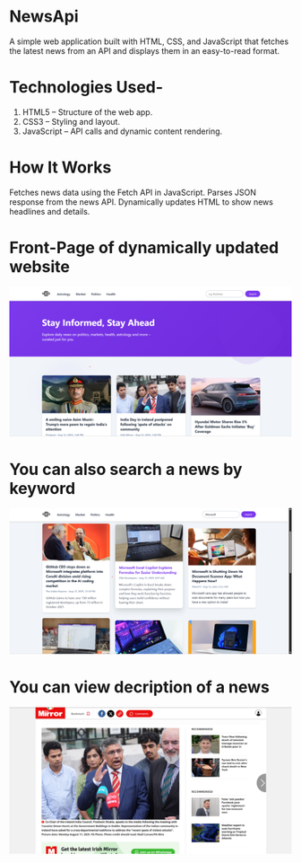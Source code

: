 # NewsApi
A simple web application built with HTML, CSS, and JavaScript that fetches the latest news from an API and displays them in an easy-to-read format.

# Technologies Used-
1) HTML5 – Structure of the web app.
2) CSS3 – Styling and layout.
3) JavaScript – API calls and dynamic content rendering.

# How It Works
Fetches news data using the Fetch API in JavaScript.
Parses JSON response from the news API.
Dynamically updates HTML to show news headlines and details.

# Front-Page of dynamically updated website
![Image_alt](Screenshot1.png)

# You can also search a news by keyword
![Image_alt](Screenshot2.png)

# You can view decription of a news
![Image_alt](Screenshot3.png)
